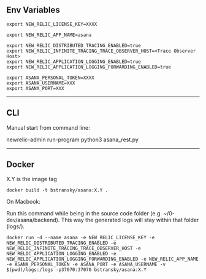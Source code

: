 

## Env Variables

    export NEW_RELIC_LICENSE_KEY=XXXX

    export NEW_RELIC_APP_NAME=asana

    export NEW_RELIC_DISTRIBUTED_TRACING_ENABLED=true
    export NEW_RELIC_INFINITE_TRACING_TRACE_OBSERVER_HOST=<Trace Observer Host>
    export NEW_RELIC_APPLICATION_LOGGING_ENABLED=true
    export NEW_RELIC_APPLICATION_LOGGING_FORWARDING_ENABLED=true

    export ASANA_PERSONAL_TOKEN=XXXX
    export ASANA_USERNAME=XXX
    export ASANA_PORT=XXX
    
----------------

## CLI

Manual start from command line:

newrelic-admin run-program python3 asana_rest.py

---------------------

## Docker

X.Y is the image tag

    docker build -t bstransky/asana:X.Y .

On Macbook:

Run this command while being in the source code folder (e.g. ~/0-dev/asana/backend). This way the generated logs will stay within that folder (logs/).

    docker run -d --name asana -e NEW_RELIC_LICENSE_KEY -e NEW_RELIC_DISTRIBUTED_TRACING_ENABLED -e NEW_RELIC_INFINITE_TRACING_TRACE_OBSERVER_HOST -e NEW_RELIC_APPLICATION_LOGGING_ENABLED -e NEW_RELIC_APPLICATION_LOGGING_FORWARDING_ENABLED -e NEW_RELIC_APP_NAME  -e ASANA_PERSONAL_TOKEN -e ASANA_PORT -e ASANA_USERNAME -v $(pwd)/logs:/logs -p37070:37070 bstransky/asana:X.Y